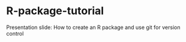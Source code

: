 # R-package-tutorial
Presentation slide: How to create an R package and use git for version control

